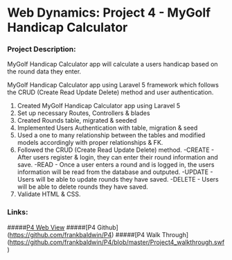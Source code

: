 # Web Dynamics: Project 4 - MyGolf Handicap Calculator

### Project Description:

MyGolf Handicap Calculator app will calculate a users handicap based on the round data they enter.

MyGolf Handicap Calculator app using Laravel 5 framework which follows
the CRUD (Create Read Update Delete) method and user authentication.

1. Created MyGolf Handicap Calculator app using Laravel 5
2. Set up necessary Routes, Controllers & blades
3. Created Rounds table, migrated & seeded
4. Implemented Users Authentication with table, migration & seed
5. Used a one to many relationship between the tables and modified models accordingly with proper relationships & FK.
6. Followed the CRUD (Create Read Update Delete) method.
  -CREATE - After users register & login, they can enter their round information and save.
  -READ - Once a user enters a round and is logged in, the users information will be read from the database and outputed.
  -UPDATE - Users will be able to update rounds they have saved.
  -DELETE - Users will be able to delete rounds they have saved.
7. Validate HTML & CSS.

### Links:
#####[P4 Web View](http://p4.frankpbaldwin.com)
#####[P4 Github] (https://github.com/frankbaldwin/P4)
#####[P4 Walk Through] (https://github.com/frankbaldwin/P4/blob/master/Project4_walkthrough.swf)

